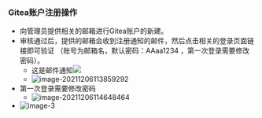 ### Gitea账户注册操作

* 向管理员提供相关的邮箱进行Gitea账户的新建。
* 审核通过后，提供的邮箱会收到注册通知的邮件，然后点击相关的登录页面链接即可验证
  （账号为邮箱名，默认密码：AAaa1234 ，第一次登录需要修改密码）。
  * 这是邮件通知![](D:\ProgramData\conticat.github.io\kubernetes\software\gitea\resources\image-20211206113859292.png)
  * ![image-20211206113859292](D:\ProgramData\conticat.github.io\kubernetes\software\gitea\resources\image-20211206113859292.png)
* 第一次登录需要修改密码
  * ![image-20211206114648464](D:\ProgramData\conticat.github.io\kubernetes\software\gitea\resources\image-20211206114648464.png)
* ![image-3](D:\ProgramData\conticat.github.io\kubernetes\software\gitea\resources\image-20211206114753711.png)
